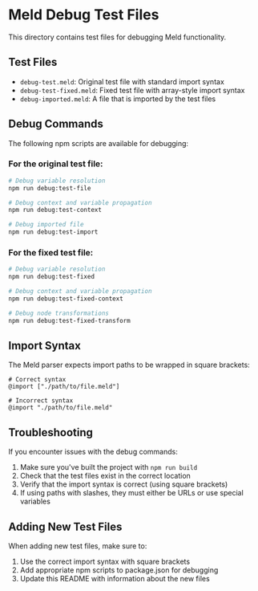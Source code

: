 # Meld Debug Test Files

This directory contains test files for debugging Meld functionality.

## Test Files

- `debug-test.meld`: Original test file with standard import syntax
- `debug-test-fixed.meld`: Fixed test file with array-style import syntax
- `debug-imported.meld`: A file that is imported by the test files

## Debug Commands

The following npm scripts are available for debugging:

### For the original test file:

```bash
# Debug variable resolution
npm run debug:test-file

# Debug context and variable propagation
npm run debug:test-context

# Debug imported file
npm run debug:test-import
```

### For the fixed test file:

```bash
# Debug variable resolution
npm run debug:test-fixed

# Debug context and variable propagation
npm run debug:test-fixed-context

# Debug node transformations
npm run debug:test-fixed-transform
```

## Import Syntax

The Meld parser expects import paths to be wrapped in square brackets:

```
# Correct syntax
@import ["./path/to/file.meld"]

# Incorrect syntax
@import "./path/to/file.meld"
```

## Troubleshooting

If you encounter issues with the debug commands:

1. Make sure you've built the project with `npm run build`
2. Check that the test files exist in the correct location
3. Verify that the import syntax is correct (using square brackets)
4. If using paths with slashes, they must either be URLs or use special variables

## Adding New Test Files

When adding new test files, make sure to:

1. Use the correct import syntax with square brackets
2. Add appropriate npm scripts to package.json for debugging
3. Update this README with information about the new files 